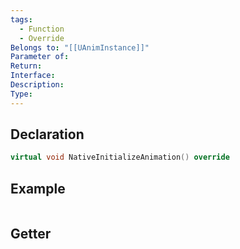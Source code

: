 ```yaml
---
tags:
  - Function
  - Override
Belongs to: "[[UAnimInstance]]"
Parameter of: 
Return: 
Interface: 
Description: 
Type:
---
```


## Declaration

```cpp
virtual void NativeInitializeAnimation() override
```

## Example

```cpp
```

## Getter

```cpp
```


